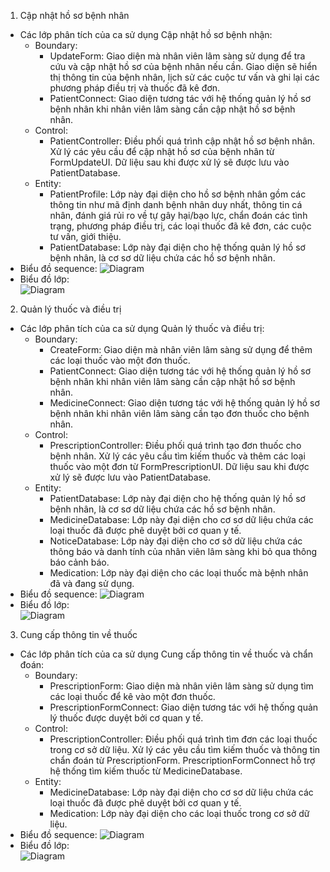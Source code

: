 1. Cập nhật hồ sơ bệnh nhân
  - Các lớp phân tích của ca sử dụng Cập nhật hồ sơ bệnh nhận:
    - Boundary:
      - UpdateForm: Giao diện mà nhân viên lâm sàng sử dụng để tra cứu và cập nhật hồ sơ của bệnh nhân nếu cần. Giao diện sẽ hiển thị thông tin của bệnh nhân, lịch sử các cuộc tư vấn và ghi lại các phương pháp điều trị và thuốc đã kê đơn.
      - PatientConnect: Giao diện tương tác với hệ thống quản lý hồ sơ bệnh nhân khi nhân viên lâm sàng cần cập nhật hồ sơ bệnh nhân.
    - Control:
      - PatientController: Điều phối quá trình cập nhật hồ sơ bệnh nhân. Xử lý các yêu cầu để cập nhật hồ sơ của bệnh nhân từ FormUpdateUI. Dữ liệu sau khi được xử lý sẽ được lưu vào PatientDatabase.
    - Entity:
      - PatientProfile: Lớp này đại diện cho hồ sơ bệnh nhân gồm các thông tin như mã định danh bệnh nhân duy nhất, thông tin cá nhân, đánh giá rủi ro về tự gây hại/bạo lực, chẩn đoán các tình trạng, phương pháp điều trị, các loại thuốc đã kê đơn, các cuộc tư vấn, giới thiệu.
      - PatientDatabase: Lớp này đại diện cho hệ thống quản lý hồ sơ bệnh nhân, là cơ sơ dữ liệu chứa các hồ sơ bệnh nhân.
  - Biểu đồ sequence:
    ![Diagram](https://www.planttext.com/plantuml/png/Z5CnRjim5DrvYWVjle078x3SfbuA0Ow7ZBIiHe8bAfM_37WiEWH59wCNi1i4ROCOxP1973mmo3ruWbwX46LBT18xtKZ-z_xZ-tpyApSdK-8PvKdCk4zf1kTzgBuBp29rAnpmATm1wwQv6FDi3cTuEUOKl4spnDI6VVP6K4HpE1wdA13aPUc7A0vCrVEOcmhAqhWkR_Tna5MzwwsbqK15uDCELwwVYlKuyH6VLcgzBcFk0AqEXlqspjLj3byNFt9Gnk5h-Ij7gEKtJ1zN66bv9KA8qYeRzj5gTU0EzbWYrCNw4XIgUt41YeGv5o1rbrWwfrgk8ymjDNMNO1BfOfEOpXtBv2lm1hYbbPuFSDYsN29xtJREcZu7RFQwDJRBvvZfucPtM4kTPRgunaGN6yB7l5oR-pqi7lzeUUtRehQh_w1PnZolZLEr4aS8dhURxskjjoCUjF4kqlAp08LQVZr2O3mcE6PS5EhYPbwFos50yx1kgEKN4MAgvPfZffRs2_Wc6oOYLFCPKDscDZXJonGF2oqN4SZeYmi6LEwEnc9FOA9-9Y-qEH2NyvUxL0GxCgwjCTRoD-98owlccp2W2OsDhWjFWZFJyjFUw0zVu7XydlCifoOMrRSSgLKvOBNFA3_jKeJmIqpzAiyoiltQfiSU8n1Znau2CSwJ-1y0003__mC0)
  - Biểu đồ lớp:\
    ![Diagram](https://www.planttext.com/plantuml/png/h99DJiCm48NtFeMNiEW5AXHLQeKK2KJ4tzuuap326LSpanNYP2mu4bT03WcD6q4tB3tlyxpd9t--Vsn47MlV1MDyS2BsOLyxXSl8dNqrrjf-E5TE4KWhZWq6E3jFYe1Z_xnGtgPDkVAzhQo151i4NjixPQGsJIjWYUH2IKtapYb6ciktA2ytpIF60EHXhkpGjHG5PJwyPt3Q0MbcmI2USPzsNqEDVd2HjRr2qOl3f4ZmDfBqGSSW0p4V3Kn9oh7kVHRs-EtRcAWGWF-fp9rJz-HaR7D8bjyf_hPfGKzwR2CHU3qH-9TDX--pMXLssODPDcEFo6G-mz8nPwOI9kYdb8mQOncp0QhJ1_y2003__mC0)
    
2. Quản lý thuốc và điều trị
 - Các lớp phân tích của ca sử dụng Quản lý thuốc và điều trị:
    - Boundary:
      - CreateForm: Giao diện mà nhân viên lâm sàng sử dụng để thêm các loại thuốc vào một đơn thuốc.
      - PatientConnect: Giao diện tương tác với hệ thống quản lý hồ sơ bệnh nhân khi nhân viên lâm sàng cần cập nhật hồ sơ bệnh nhân.
      - MedicineConnect: Giao diện tương tác với hệ thống quản lý hồ sơ bệnh nhân khi nhân viên lâm sàng cần tạo đơn thuốc cho bệnh nhân.
    - Control:
      - PrescriptionController: Điều phối quá trình tạo đơn thuốc cho bệnh nhân. Xử lý các yêu cầu tìm kiếm thuốc và thêm các loại thuốc vào một đơn từ FormPrescriptionUI. Dữ liệu sau khi được xử lý sẽ được lưu vào PatientDatabase.
    - Entity:
      - PatientDatabase: Lớp này đại diện cho hệ thống quản lý hồ sơ bệnh nhân, là cơ sơ dữ liệu chứa các hồ sơ bệnh nhân.
      - MedicineDatabase: Lớp này đại diện cho cơ sơ dữ liệu chứa các loại thuốc đã được phê duyệt bởi cơ quan y tế.
      - NoticeDatabase: Lớp này đại diện cho cơ sở dữ liệu chứa các thông báo và danh tính của nhân viên lâm sàng khi bỏ qua thông báo cảnh báo.
      - Medication: Lớp này đại diện cho các loại thuốc mà bệnh nhân đã và đang sử dụng.
  - Biểu đồ sequence:
    ![Diagram](https://www.planttext.com/plantuml/png/p5GzRjim6DrvYW_QUu4CHM3PJOFMHb0dGqT68Yp24kLGb06DHOSEHL5upbBN28gc2P2XapXaK91xy0IzGa59baGfTeHEzM1Bvdll-tly_iZxmqXWBkB0HzWH8GThucNV6InfTiqim17OKpG8O-PYde1bSu85UHNo83yxEqOZ9gX8m1eJbpfOqB1WZKV83fdWeG_M2IUHm-b27vP_-eGNujLh8qWkHHcnGyQ88xP0_Mo6eumCiS3dE295KE9EaqYGe25sWWKbJ3IrtX4dv6vRiGGQWiD1TJm91NNCS9FX025x2YzUmjdn0RpFhcDmLFeZ1f7T122yMCcLWywEDSAU6WZcgVHs0SBBVhCP2CegU2quAJ3Bx1iaflPMi-hU0HmfUKlRk5gqGfOyNNeFaePfHjNPvpWLiCKwvN42IvLUiIQacSifL-a6vYgz5t0HgtHJns-L-YIoAa_77Ht0KRPcyB1ISaL1FDufkM4pD1xbvxgvHHakPXv4sThnEbZTud9khwcI7_M4bFpSe204K4_BzfJyKesnCpKlkmxWOVMuPWYW6D_ED05qecRHRrLwbJJpRGMOwnm341nNKSoX6wutlDYcLiC4awHLXeE-rE5WYt-p0mI1afSK0I00x0km1af-OXwmV0ETvytMNqh-r7Ua85a8ye-MxrRLjKQ1RjNnvDtfibgsgcrJNjlpR1tgHcoObp-Nj5tEsSygV_96D7QmxiDNk8Xnax9jGjD_tNj9LNg_0A7abLFuhsBrMHy6mRJIfEK2__4kRgoo7QpT1cnSZeutdfnVnuVFAzHsFEs5xU-jVtLNFtyPCtl6LIMM-14nFJGlCVkjrCt6zk8a3-NfrNJ9Ph1KyWFCA0x1fVgsbfslh_t-PCskBvNyXK6ej4wTkMXRWB4DoWhSlVkWttp_bytHVrlebZ0N7HBcne7_5m00__y30000)
  - Biểu đồ lớp:\
    ![Diagram](https://www.planttext.com/plantuml/png/X5D1QiCm4Bph5Juc1t-W59CI9r1eWwbVi94swO8jfTBwK8fVraEVr2yKsN4isKbw4MXcThGhZNw_VrQEmN9JLqB82fnB2c12pJamxC5XyYMI97aXnu-lg4W2az6PQ0Tv1vB6M2yj0kF0BPQZVcUOv4KTY7iYbAuxV6jiFJFjkbWiFUeGh7oFq7OoozfeZP9xb-QaWF7C5DOSgCBGQSRCHetiRazQM7JIqiatjJQQhQagj3Ug_XbaHFlwSV-i7fAIBUcZntTGOxZFnnOYs3WuHi8dLPCcnxOpVJCDH_JMuaU3Mdw6OEcJauDN-jL36wrYe2I5cyC19RkmjBiF83rC4P7dYzkJFkP6ih5No6waae6RiRGL8eXCccRNNq3SU9WqpUAyt15Eed176UTTJ18vdZbLNFvJccR1Sul9oK4l5uSfC6Xw0x52hVn__mC00F__0m00)
    
3. Cung cấp thông tin về thuốc
 - Các lớp phân tích của ca sử dụng Cung cấp thông tin về thuốc và chẩn đoán:
    - Boundary:
      - PrescriptionForm: Giao diện mà nhân viên lâm sàng sử dụng tìm các loại thuốc để kê vào một đơn thuốc.
      - PrescriptionFormConnect: Giao diện tương tác với hệ thống quản lý thuốc được duyệt bởi cơ quan y tế.
    - Control:
      - PrescriptionController: Điều phối quá trình tìm đơn các loại thuốc trong cơ sở dữ liệu. Xử lý các yêu cầu tìm kiếm thuốc và thông tin chẩn đoán từ PrescriptionForm. PrescriptionFormConnect hỗ trợ hệ thống tìm kiếm thuốc từ MedicineDatabase.
    - Entity:
      - MedicineDatabase: Lớp này đại diện cho cơ sơ dữ liệu chứa các loại thuốc đã được phê duyệt bởi cơ quan y tế.
      - Medication: Lớp này đại diện cho các loại thuốc trong cơ sở dữ liệu.
  - Biểu đồ sequence:
    ![Diagram](https://www.planttext.com/plantuml/png/b9E_JiCm4CPtFyMzG5yWGuKe_mQGaEZ2QDoqjPhOnJbNoeWO69Zw10XL20bHqO4f7ZeKzJtk2VeAAA5LapI1ifxz_VnzT-ULcnz4o0tQC61Se3RG2gIIWWTNoBjTTgYjwd0JmwNn8s7a4ALM9zg4x5YXn1Wk_8uKFAsobbPeT52ukgu5lgb7jRHIli02KIh_Y2E_uP7F62juWaPp1-71ARcfX7ZnPa5Gyce15-yX32Gbyn2mRycD1IlBeD5e5WDxSBr5g3ubqo5WV_6fUe1IRK3PkSgUsD_RxvXTQysQHjPbhGgvLLKvMpV-Fy2SB2MMP-L1EwS4D5hrG2oV8IBt11ro7n18SW-MbPNPA2fm9eOH9I-gQAbINHklRIYPm8ZS7GmecIFSshIGsn1Mc_7FCUn3p8zX4pFxCnwSBsSMliRanX9mEICtKRsVUDc5oc2RfykoVTRxJ9AxJpUGt6FU-pS0003__mC0)
  - Biểu đồ lớp:\
    ![Diagram](https://www.planttext.com/plantuml/png/f5DBQiCm4Dth5BDC5hb0A24bJg3GbbAVO2ADKr5vb4fZYYazMHSzKgzGv93OYXCeT6EOD-_Dvutry_MzZ891cjeffHt620zahBPC1GfkCH9yA028X46_T3aKwtdoIksx3sOEfGJBkodSsoWtFM6XFhEA7NYerSTt9tt27x6cOLnGrC7k4p63VSHTHhmrjMKR9NH5dtqZMNeJwAqXrkqGBDFQ1IPc-YPepIO7IcjeNLMa9GwbAyyIqF9nYopv5BgfjvPtXTVYmuLajr8fA4qlFRarv6nygF_eVo8P6_SEsvwLRZAfit0-EjGKu7htbMScBOSX3hPLLNus0E2pom50yAw7BfPV9HkzSnJ-yukDx9hD5bVQPDn1ztF5OEzH-QCVINF-KjJewPnOtRnABObDKxjV0000__y30000)
